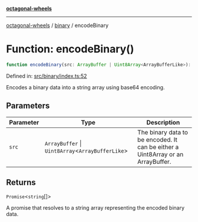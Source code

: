 [**octagonal-wheels**](../../../../README.md)

***

[octagonal-wheels](../../../../globals.md) / [binary](../README.md) / encodeBinary

# Function: encodeBinary()

```ts
function encodeBinary(src: ArrayBuffer | Uint8Array<ArrayBufferLike>): Promise<string[]>;
```

Defined in: [src/binary/index.ts:52](https://github.com/vrtmrz/octagonal-wheels/blob/main/src/binary/index.ts#L52)

Encodes a binary data into a string array using base64 encoding.

## Parameters

| Parameter | Type | Description |
| ------ | ------ | ------ |
| `src` | `ArrayBuffer` \| `Uint8Array`\<`ArrayBufferLike`\> | The binary data to be encoded. It can be either a Uint8Array or an ArrayBuffer. |

## Returns

`Promise`\<`string`[]\>

A promise that resolves to a string array representing the encoded binary data.
